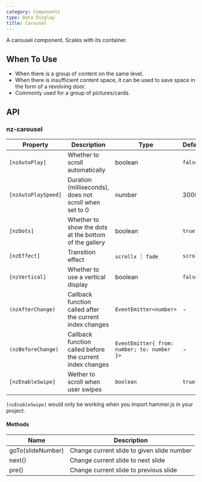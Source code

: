 ```yaml
---
category: Components
type: Data Display
title: Carousel
---
```


A carousel component. Scales with its container.

## When To Use

- When there is a group of content on the same level.
- When there is insufficient content space, it can be used to save space in the form of a revolving door.
- Commonly used for a group of pictures/cards.

## API

### nz-carousel

| Property | Description | Type | Default |
| -------- | ----------- | ---- | ------- |
| `[nzAutoPlay]` | Whether to scroll automatically | boolean | `false` |
| `[nzAutoPlaySpeed]` | Duration (milliseconds), does not scroll when set to 0 | number | 3000 |
| `[nzDots]` | Whether to show the dots at the bottom of the gallery | boolean | `true` |
| `[nzEffect]` | Transition effect | `scrollx` ｜ `fade` | `scrollx` |
| `[nzVertical]` | Whether to use a vertical display | boolean | `false` |
| `(nzAfterChange)` | Callback function called after the current index changes | `EventEmitter<number>` | - |
| `(nzBeforeChange)` | Callback function called before the current index changes | `EventEmitter{ from: number; to: number }>` | - |
| `[nzEnableSwipe]` | Wether to scroll when user swipes | `boolean` | `true` |

`[nzEnableSwipe]` would only be working when you import hammer.js in your project.

#### Methods

| Name | Description |
| ---- | ----------- |
| goTo(slideNumber) | Change current slide to given slide number |
| next() | Change current slide to next slide |
| pre() | Change current slide to previous slide |

